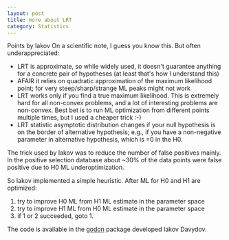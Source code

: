 ```yaml
---
layout: post
title: more about LRT
category: Statistics
---
```



Points by Iakov
On a scientific note, I guess you know this. But often underappreciated:
- LRT is approximate, so while widely used, it doesn't guarantee anything for a concrete pair of hypotheses (at least that's how I understand this)
- AFAIR it relies on quadratic approximation of the maximum likelihood point; for very steep/sharp/strange ML peaks might not work
- LRT works only if you find a true maximum likelihood. This is extremely hard for all non-convex problems, and a lot of interesting problems are non-convex. Best bet is to run ML optimization from different points multiple times, but I used a cheaper trick :-)
- LRT statistic asymptotic distribution changes if your null hypothesis is on the border of alternative hypothesis; e.g., if you have a non-negative parameter in alternative hypothesis, which is =0 in the H0.

The trick used by Iakov was to reduce the number of false positives mainly. In
the positive selection database about ~30% of the data points were false
positive due to H0 ML underoptimization.

So Iakov implemented a simple heuristic. After ML for H0 and H1 are optimized:
1. try to improve H0 ML from H1 ML estimate in the parameter space
2. try to improve H1 ML from H0 ML estimate in the parameter space
3. if 1 or 2 succeeded, goto 1.

The code is available in the [godon](https://bitbucket.org/Davydov/godon/src/ff28c19a52864162342c0756577eb656999439f4/godon/hyptest.go#lines-202) package developed Iakov Davydov.
